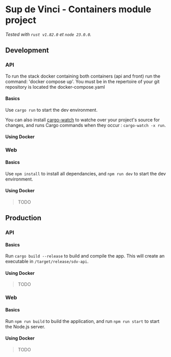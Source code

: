 # Sup de Vinci - Containers module project

*Tested with `rust v1.82.0` et `node 23.0.0`.*

## Development

### API

To run the stack docker containing both containers (api and front) run the command: 'docker compose up'.
You must be in the repertoire of your git repository is located the docker-compose.yaml

#### Basics

Use `cargo run` to start the dev environment.

You can also install [cargo-watch](https://crates.io/crates/cargo-watch) to watche over your project's source for changes, and runs Cargo commands when they occur : `cargo-watch -x run`.

#### Using Docker



### Web

#### Basics

Use `npm install` to install all dependancies, and `npm run dev` to start the dev environment.

#### Using Docker

> TODO

## Production

### API

#### Basics

Run `cargo build --release` to build and compile the app. This will create an executable in `/target/release/sdv-api`.

#### Using Docker

> TODO

### Web

#### Basics

Run `npm run build` to build the application, and run `npm run start` to start the Node.js server. 

#### Using Docker

> TODO
